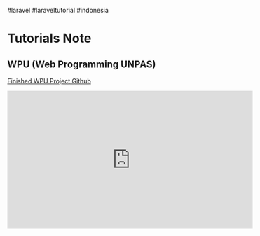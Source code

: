 #laravel #laraveltutorial #indonesia 
# Tutorials Note

## WPU (Web Programming UNPAS)
[Finished WPU Project Github](https://github.com/arifbudimanarrosyid/wpu-laravel)
<iframe width="560" height="315" src="https://www.youtube.com/embed/videoseries?list=PLFIM0718LjIWiihbBIq-SWPU6b6x21Q_2" title="YouTube video player" frameborder="0" allow="accelerometer; autoplay; clipboard-write; encrypted-media; gyroscope; picture-in-picture" allowfullscreen></iframe>
